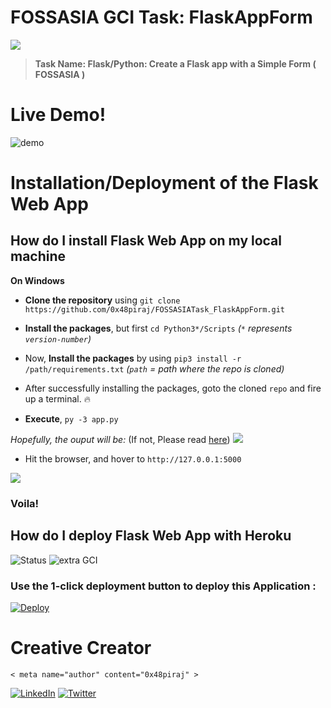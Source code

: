 # FOSSASIA GCI Task: FlaskAppForm
![](https://www.vectorlogo.zone/logos/pocoo_flask/pocoo_flask-card.png)
> **Task Name: Flask/Python: Create a Flask app with a Simple Form ( FOSSASIA )**

 # Live Demo!
 
 ![demo](/images/demo.gif)
 

# Installation/Deployment of the Flask Web App

## How do I install Flask Web App on my local machine


**On Windows**

* **Clone the repository** using `git clone https://github.com/0x48piraj/FOSSASIATask_FlaskAppForm.git`

* **Install the packages**, but first `cd Python3*/Scripts` *(`*` represents `version-number`)*

* Now, **Install the packages** by using `pip3 install -r /path/requirements.txt` *(`path` = path where the repo is cloned)*

* After successfully installing the packages, goto the cloned `repo` and fire up a terminal. :fire:

* **Execute**, `py -3 app.py`

*Hopefully, the ouput will be:* (If not, Please read [here](CONTRIBUTING.md))
![](/images/terminal.PNG)

* Hit the browser, and hover to `http://127.0.0.1:5000`

![](/images/ui.PNG)
### Voila!


## How do I deploy Flask Web App with Heroku
![Status](https://img.shields.io/badge/Status-Live!-blue.svg)
![extra GCI](https://img.shields.io/badge/GCI-Optional_Task-brightgreen.svg)

### Use the 1-click deployment button to deploy this Application :

[![Deploy](https://www.herokucdn.com/deploy/button.svg)](https://heroku.com/deploy?template=https://github.com/0x48piraj/FOSSASIATask_FlaskAppForm)


# Creative Creator

`< meta name="author" content="0x48piraj" >`

[![LinkedIn](https://i.imgur.com/XEu2UHB.png)](https://www.linkedin.com/in/0x48piraj/)
[![Twitter](https://i.imgur.com/PZow4Us.png)](https://twitter.com/0x48piraj)
